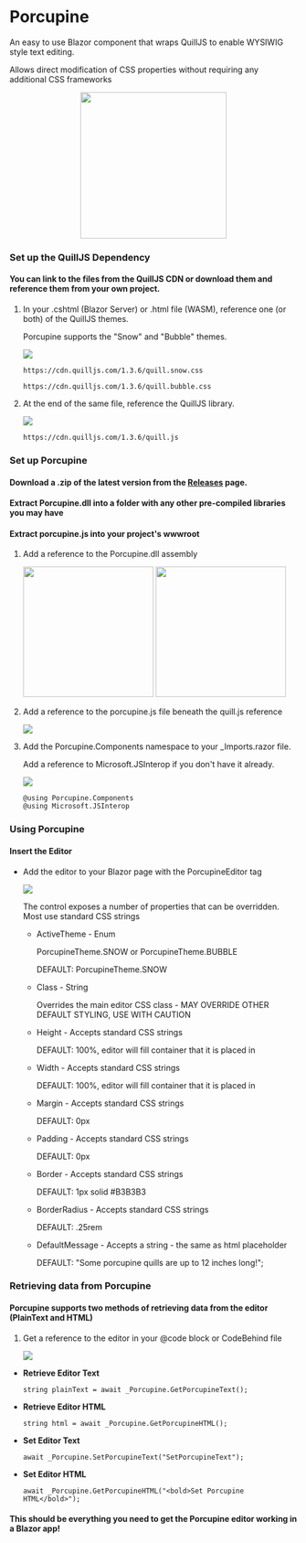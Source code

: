 # Porcupine
 An easy to use Blazor component that wraps QuillJS to enable WYSIWIG style text editing.
 
 Allows direct modification of CSS properties without requiring any additional CSS frameworks

 <p align="center">
	<img width="256" height="256" src="https://user-images.githubusercontent.com/9713177/217947860-3e629e3e-67c0-4478-9570-94948932bd1c.png" />
 </p>

<h3><strong>Set up the QuillJS Dependency</strong></h3>
<p>
<h4>You can link to the files from the QuillJS CDN or download them and reference them from your own project.</h4>
</p>
<ol>
<li>
In your .cshtml (Blazor Server) or .html file (WASM), reference one (or both) of the QuillJS themes.

Porcupine supports the "Snow" and "Bubble" themes.
	
<p>
	<img src="https://user-images.githubusercontent.com/9713177/218155253-3df3a9d2-d9d9-4740-92ec-6a34a8178f5f.png" />
</p>

	https://cdn.quilljs.com/1.3.6/quill.snow.css
	
	https://cdn.quilljs.com/1.3.6/quill.bubble.css	
	

</li>
<li>
At the end of the same file, reference the QuillJS library.	
<p>
	<img src="https://user-images.githubusercontent.com/9713177/218157241-fe1a3f82-743a-4d7a-9989-b6788124c42a.png" />
</p>	

	https://cdn.quilljs.com/1.3.6/quill.js
	
</li>
</ol>

<h3><strong>Set up Porcupine</strong></h3>
<p>
<h4>Download a .zip of the latest version from the <a href="https://github.com/polaarbear/Porcupine/releases">Releases</a> page.</h4>
<h4>Extract Porcupine.dll into a folder with any other pre-compiled libraries you may have</h4>
<h4>Extract porcupine.js into your project's wwwroot</h4>
</p>

<ol>
<li>
Add a reference to the Porcupine.dll assembly
<p>	
<img height="228px" src="https://user-images.githubusercontent.com/9713177/218158429-57717509-d817-4363-9f08-a8087cd2d632.png" />
<img height="228px" src="https://user-images.githubusercontent.com/9713177/218158436-8821f0b3-a40e-4274-a404-48e596f90362.png" />
</p>
</li>
<li>
Add a reference to the porcupine.js file beneath the quill.js reference
<p>
<img src="https://user-images.githubusercontent.com/9713177/218159906-62f0c532-2a47-4a87-8438-9477e3d0a775.png" />
</p>
</li>
<li>
Add the Porcupine.Components namespace to your _Imports.razor file.

Add a reference to Microsoft.JSInterop if you don't have it already.
<p>
<img src="https://user-images.githubusercontent.com/9713177/218162011-49c2baac-60bd-45be-b81a-5ee05611956f.png" />
</p>

	@using Porcupine.Components	
	@using Microsoft.JSInterop
</li>
</ol>

<h3><strong>Using Porcupine</strong></h3>
<p>
<h4>Insert the Editor</h4>
</p>
<ul>
<li>
Add the editor to your Blazor page with the PorcupineEditor tag
<p>
<img src="https://user-images.githubusercontent.com/9713177/218163089-ed72444d-0b1d-4653-a718-42ed1a2ab280.png" />
</p>
<p>
The control exposes a number of properties that can be overridden.  Most use standard CSS strings
</p>
<ul>
<li>
ActiveTheme - Enum
	
PorcupineTheme.SNOW or PorcupineTheme.BUBBLE
	
DEFAULT: PorcupineTheme.SNOW
</li>
<li>
Class - String

Overrides the main editor CSS class - MAY OVERRIDE OTHER DEFAULT STYLING, USE WITH CAUTION
</li>
<li>
Height - Accepts standard CSS strings
	
DEFAULT: 100%, editor will fill container that it is placed in
</li>
<li>
Width - Accepts standard CSS strings
	
DEFAULT: 100%, editor will fill container that it is placed in
</li>
<li>
Margin - Accepts standard CSS strings
	
DEFAULT: 0px
</li>
<li>
Padding - Accepts standard CSS strings
	
DEFAULT: 0px
</li>
<li>
Border - Accepts standard CSS strings
	
DEFAULT: 1px solid #B3B3B3
</li>
<li>
BorderRadius - Accepts standard CSS strings
	
DEFAULT: .25rem
</li>
<li>
DefaultMessage - Accepts a string - the same as html placeholder
	
DEFAULT: "Some porcupine quills are up to 12 inches long!";
</li>
</ul>
	</ul>

<p>
<h3>Retrieving data from Porcupine</h3>
<h4>Porcupine supports two methods of retrieving data from the editor (PlainText and HTML)</h4>
</p>
<ol>
<li>
Get a reference to the editor in your @code block or CodeBehind file
<p>
<img src="https://user-images.githubusercontent.com/9713177/218168678-00d53f47-84d7-4fa7-920e-38c7f9a62269.png" />
</p>
</li>
</ol>
<ul>
<li>
<strong>Retrieve Editor Text</strong>
	
	string plainText = await _Porcupine.GetPorcupineText();
</li>
<li>
<strong>Retrieve Editor HTML</strong>
	
	string html = await _Porcupine.GetPorcupineHTML();
</li>
	<li>
<strong>Set Editor Text</strong>
	
	await _Porcupine.SetPorcupineText("SetPorcupineText");
</li>
	<li>
<strong>Set Editor HTML</strong>
	
	await _Porcupine.GetPorcupineHTML("<bold>Set Porcupine HTML</bold>");
</li>
</ul>


<h4>This should be everything you need to get the Porcupine editor working in a Blazor app!</h3>
